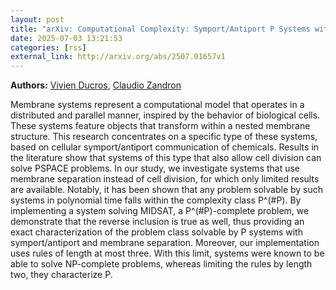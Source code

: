 ```yaml
---
layout: post
title: "arXiv: Computational Complexity: Symport/Antiport P Systems with Membrane Separation Characterize P^(#P)"
date: 2025-07-03 13:21:53 
categories: [rss]
external_link: http://arxiv.org/abs/2507.01657v1
---
```


**Authors:** [Vivien Ducros](https://dblp.uni-trier.de/search?q=Vivien+Ducros), [Claudio Zandron](https://dblp.uni-trier.de/search?q=Claudio+Zandron)

Membrane systems represent a computational model that operates in a
distributed and parallel manner, inspired by the behavior of biological cells.
These systems feature objects that transform within a nested membrane
structure. This research concentrates on a specific type of these systems,
based on cellular symport/antiport communication of chemicals.
Results in the literature show that systems of this type that also allow cell
division can solve PSPACE problems. In our study, we investigate systems that
use membrane separation instead of cell division, for which only limited
results are available. Notably, it has been shown that any problem solvable by
such systems in polynomial time falls within the complexity class P^(#P).
By implementing a system solving MIDSAT, a P^(#P)-complete problem, we
demonstrate that the reverse inclusion is true as well, thus providing an exact
characterization of the problem class solvable by P systems with
symport/antiport and membrane separation.
Moreover, our implementation uses rules of length at most three. With this
limit, systems were known to be able to solve NP-complete problems, whereas
limiting the rules by length two, they characterize P.

